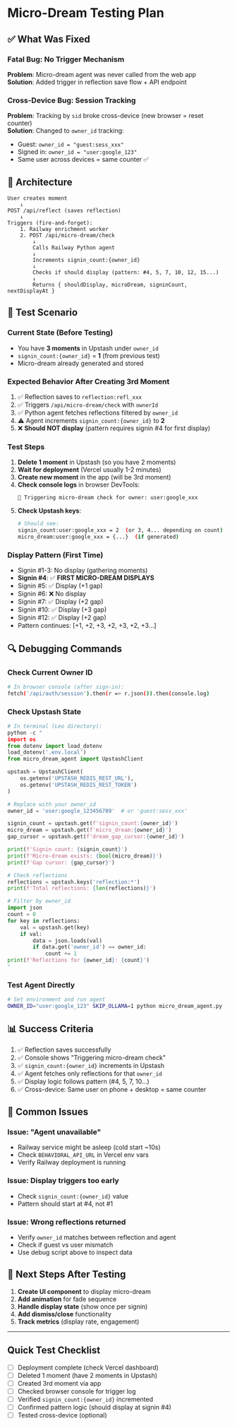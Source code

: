 # Micro-Dream Testing Plan

## ✅ What Was Fixed

### Fatal Bug: No Trigger Mechanism
**Problem**: Micro-dream agent was never called from the web app  
**Solution**: Added trigger in reflection save flow + API endpoint

### Cross-Device Bug: Session Tracking
**Problem**: Tracking by `sid` broke cross-device (new browser = reset counter)  
**Solution**: Changed to `owner_id` tracking:
- Guest: `owner_id = "guest:sess_xxx"` 
- Signed in: `owner_id = "user:google_123"`
- Same user across devices = same counter ✅

## 🔧 Architecture

```
User creates moment
    ↓
POST /api/reflect (saves reflection)
    ↓
Triggers (fire-and-forget):
    1. Railway enrichment worker
    2. POST /api/micro-dream/check
        ↓
        Calls Railway Python agent
        ↓
        Increments signin_count:{owner_id}
        ↓
        Checks if should display (pattern: #4, 5, 7, 10, 12, 15...)
        ↓
        Returns { shouldDisplay, microDream, signinCount, nextDisplayAt }
```

## 🧪 Test Scenario

### Current State (Before Testing)
- You have **3 moments** in Upstash under `owner_id`
- `signin_count:{owner_id}` = **1** (from previous test)
- Micro-dream already generated and stored

### Expected Behavior After Creating 3rd Moment
1. ✅ Reflection saves to `reflection:refl_xxx`
2. ✅ Triggers `/api/micro-dream/check` with `ownerId`
3. ✅ Python agent fetches reflections filtered by `owner_id`
4. ⚠️ Agent increments `signin_count:{owner_id}` to **2**
5. ❌ **Should NOT display** (pattern requires signin #4 for first display)

### Test Steps
1. **Delete 1 moment** in Upstash (so you have 2 moments)
2. **Wait for deployment** (Vercel usually 1-2 minutes)
3. **Create new moment** in the app (will be 3rd moment)
4. **Check console logs** in browser DevTools:
   ```
   🌙 Triggering micro-dream check for owner: user:google_xxx
   ```
5. **Check Upstash keys**:
   ```bash
   # Should see:
   signin_count:user:google_xxx = 2  (or 3, 4... depending on count)
   micro_dream:user:google_xxx = {...}  (if generated)
   ```

### Display Pattern (First Time)
- Signin #1-3: No display (gathering moments)
- **Signin #4**: ✅ **FIRST MICRO-DREAM DISPLAYS**
- Signin #5: ✅ Display (+1 gap)
- Signin #6: ❌ No display
- Signin #7: ✅ Display (+2 gap)
- Signin #10: ✅ Display (+3 gap)
- Signin #12: ✅ Display (+2 gap)
- Pattern continues: [+1, +2, +3, +2, +3, +2, +3...]

## 🔍 Debugging Commands

### Check Current Owner ID
```bash
# In browser console (after sign-in):
fetch('/api/auth/session').then(r => r.json()).then(console.log)
```

### Check Upstash State
```python
# In terminal (Leo directory):
python -c "
import os
from dotenv import load_dotenv
load_dotenv('.env.local')
from micro_dream_agent import UpstashClient

upstash = UpstashClient(
    os.getenv('UPSTASH_REDIS_REST_URL'),
    os.getenv('UPSTASH_REDIS_REST_TOKEN')
)

# Replace with your owner_id
owner_id = 'user:google_123456789'  # or 'guest:sess_xxx'

signin_count = upstash.get(f'signin_count:{owner_id}')
micro_dream = upstash.get(f'micro_dream:{owner_id}')
gap_cursor = upstash.get(f'dream_gap_cursor:{owner_id}')

print(f'Signin count: {signin_count}')
print(f'Micro-dream exists: {bool(micro_dream)}')
print(f'Gap cursor: {gap_cursor}')

# Check reflections
reflections = upstash.keys('reflection:*')
print(f'Total reflections: {len(reflections)}')

# Filter by owner_id
import json
count = 0
for key in reflections:
    val = upstash.get(key)
    if val:
        data = json.loads(val)
        if data.get('owner_id') == owner_id:
            count += 1
print(f'Reflections for {owner_id}: {count}')
"
```

### Test Agent Directly
```bash
# Set environment and run agent
OWNER_ID="user:google_123" SKIP_OLLAMA=1 python micro_dream_agent.py
```

## 📊 Success Criteria

1. ✅ Reflection saves successfully
2. ✅ Console shows "Triggering micro-dream check"
3. ✅ `signin_count:{owner_id}` increments in Upstash
4. ✅ Agent fetches only reflections for that `owner_id`
5. ✅ Display logic follows pattern (#4, 5, 7, 10...)
6. ✅ Cross-device: Same user on phone + desktop = same counter

## 🐛 Common Issues

### Issue: "Agent unavailable"
- Railway service might be asleep (cold start ~10s)
- Check `BEHAVIORAL_API_URL` in Vercel env vars
- Verify Railway deployment is running

### Issue: Display triggers too early
- Check `signin_count:{owner_id}` value
- Pattern should start at #4, not #1

### Issue: Wrong reflections returned
- Verify `owner_id` matches between reflection and agent
- Check if guest vs user mismatch
- Use debug script above to inspect data

## 🎯 Next Steps After Testing

1. **Create UI component** to display micro-dream
2. **Add animation** for fade sequence
3. **Handle display state** (show once per signin)
4. **Add dismiss/close** functionality
5. **Track metrics** (display rate, engagement)

---

## Quick Test Checklist

- [ ] Deployment complete (check Vercel dashboard)
- [ ] Deleted 1 moment (have 2 moments in Upstash)
- [ ] Created 3rd moment via app
- [ ] Checked browser console for trigger log
- [ ] Verified `signin_count:{owner_id}` incremented
- [ ] Confirmed pattern logic (should display at signin #4)
- [ ] Tested cross-device (optional)
